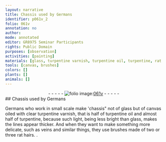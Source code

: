 ```yaml
---
layout: narrative
title: Chassis used by Germans
identifier: p061v_2
folio: 061v
annotation: no
author:
mode: annotated
editor: GR8975 Seminar Participants
rights: Public Domain
purposes: [observation]
activities: [painting]
materials: [glass, turpentine varnish, turpentine oil, turpentine, rat hairs]
tools: [canvas, brushes]
colors: []
plants: []
animals: []
---
```


 <div class="folio" align="center">- - - - - <a href="http://gallica.bnf.fr/ark:/12148/btv1b10500001g/f128.image" target="_blank"><img src="https://cu-mkp.github.io/GR8975-edition/assets/photo-icon.png" alt="folio image: " style="display:inline-block; margin-bottom:-3px;"/>061v</a> - - - - - </div>  <span class="activity"></span> 
## Chassis used by Germans

 
Germans who work in small scale make 'chassis" not of <span class="material">glass</span> but of <span class="tool">canvas</span> oiled with clear <span class="material">turpentine varnish</span>, that is half of <span class="material">turpentine oil</span> and almost half of <span class="material">turpentine</span>, because such light, being less bright than glass, makes the lines appear thicker. And when they want to make something more delicate, such as veins and similar things, they use <span class="tool">brushes</span> made of two or three <span class="material">rat hairs</span>. 
. 